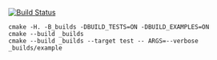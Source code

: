 [![Build Status](https://travis-ci.org/ilya41299/matrix_example.svg?branch=master)](https://travis-ci.org/ilya41299/matrix_example)

```
cmake -H. -B_builds -DBUILD_TESTS=ON -DBUILD_EXAMPLES=ON
cmake --build _builds
cmake --build _builds --target test -- ARGS=--verbose
_builds/example
```
